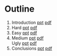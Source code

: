 # Outline

<ol>
<li>Introduction
<a href="CIKM_Introduction.pptx">ppt</a>
<a href="CIKM_Introduction.pdf">pdf</a>
</li>
<li>Hard
<a href="CIKM_Hard.pptx">ppt</a>
<a href="CIKM_Hard.pdf">pdf</a>
</li>
<li>Easy
<a href="CIKM_Easy.pptx">ppt</a>
<a href="CIKM_Easy.pdf">pdf</a>
</li>
<li>Medium
<a href="CIKM_Medium.pptx">ppt</a>
<a href="CIKM_Medium.pdf">pdf</a>
</li>Ugly
<a href="CIKM_Ugly.pptx">ppt</a>
<a href="CIKM_Ugly.pdf">pdf</a>
</li>
<li>
Conclusions
<a href="CIKM_Conclusions.pptx">ppt</a>
<a href="CIKM_Conclusions.pdf">pdf</a>
</li>
</ol>


